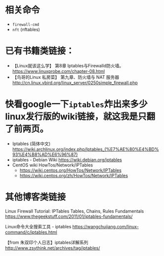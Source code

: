 
# 相关命令

- `firewall-cmd`
- `nft` (nftables)

# 已有书籍类链接：

- 【Linux就该这么学】 第8章 Iptables与Firewalld防火墙。 https://www.linuxprobe.com/chapter-08.html
- 【鸟哥的Linux 私房菜】 第九章、防火墙与 NAT 服务器 http://cn.linux.vbird.org/linux_server/0250simple_firewall.php

# 快看google一下`iptables`炸出来多少linux发行版的wiki链接，就这我是只翻了前两页。

- Iptables (简体中文) https://wiki.archlinux.org/index.php/Iptables_(%E7%AE%80%E4%BD%93%E4%B8%AD%E6%96%87)
- iptables - Debian Wiki https://wiki.debian.org/iptables
- CentOS wiki HowTos/Network/IPTables
  * https://wiki.centos.org/HowTos/Network/IPTables
  * https://wiki.centos.org/zh/HowTos/Network/IPTables

# 其他博客类链接

Linux Firewall Tutorial: IPTables Tables, Chains, Rules Fundamentals https://www.thegeekstuff.com/2011/01/iptables-fundamentals/

Linux命令大全搜索工具 - iptables https://wangchujiang.com/linux-command/c/iptables.html

【from 朱双印个人日志】iptables详解系列 http://www.zsythink.net/archives/tag/iptables/
